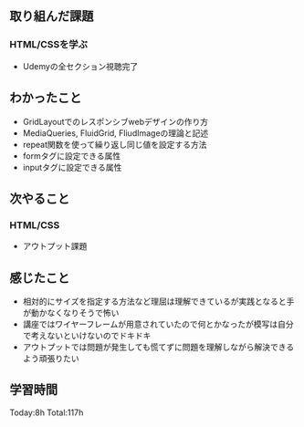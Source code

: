 ## 取り組んだ課題
### HTML/CSSを学ぶ
- Udemyの全セクション視聴完了
## わかったこと
- GridLayoutでのレスポンシブwebデザインの作り方
- MediaQueries, FluidGrid, FliudImageの理論と記述
- repeat関数を使って繰り返し同じ値を設定する方法
- formタグに設定できる属性
- inputタグに設定できる属性
## 次やること
### HTML/CSS
- アウトプット課題
## 感じたこと
- 相対的にサイズを指定する方法など理屈は理解できているが実践となると手が動かなくなりそうで怖い
- 講座ではワイヤーフレームが用意されていたので何とかなったが模写は自分で考えないといけないのでドキドキ
- アウトプットでは問題が発生しても慌てずに問題を理解しながら解決できるよう頑張りたい
## 学習時間
Today:8h Total:117h
